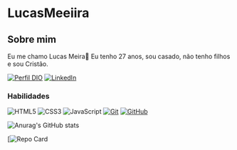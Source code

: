 <h1>  LucasMeeiira</h1>

<h2> Sobre mim </h2>

<p> Eu me chamo Lucas Meira👋
Eu tenho 27 anos, sou casado, não tenho filhos e sou Cristão.</p>

[![Perfil DIO](https://img.shields.io/badge/-Meu%20Perfil%20na%20DIO-333?style=for-the-badge)](https://www.dio.me/users/lucas_meeiira) [![LinkedIn](https://img.shields.io/badge/-LinkedIn-333?style=for-the-badge&logo=linkedin&logoColor=80EE00)](https://www.linkedin.com/in/lucas-meira-desenvolvedor-front-end/)




### Habilidades

![HTML5](https://img.shields.io/badge/HTML-010?style=for-the-badge&logo=html5&logoColor=80EE00)
![CSS3](https://img.shields.io/badge/CSS3-333?style=for-the-badge&logo=css3&logoColor=80EE00)
![JavaScript](https://img.shields.io/badge/JavaScript-010?style=for-the-badge&logo=javascript&logoColor=80EE00)
[![Git](https://img.shields.io/badge/Git-333?style=for-the-badge&logo=git&logoColor=80EE00)](https://git-scm.com/doc)
[![GitHub](https://img.shields.io/badge/GitHub-010?style=for-the-badge&logo=github&logoColor=80EE00)](https://docs.github.com/)





![Anurag's GitHub stats](https://github-readme-stats.vercel.app/api?username=LucasMeeiira&anuraghazra&theme=dark&show_icons=true) 

[![Repo Card](https://github-readme-stats.vercel.app/api/pin/?username=LucasMeeiira&repo=dio-lab-open-source&bg_color=111&border_color=fff&show_icons=true&icon_color=fff&title_color=fff&text_color=FFF)